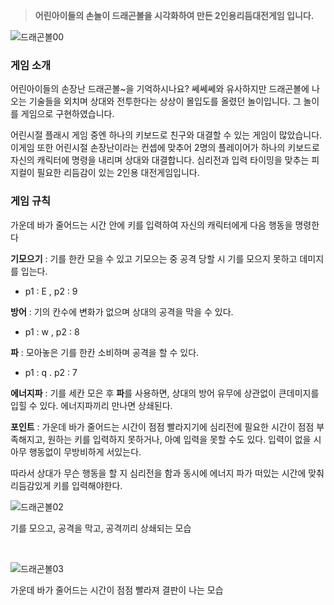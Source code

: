 > **어린아이들의 손놀이 드래곤볼을 시각화하여 만든 2인용리듬대전게임 입니다.**

![드래곤볼00](https://github.com/user-attachments/assets/0a1d4b0e-7ecb-443f-b698-70446df1a7b0)


### 게임 소개
어린아이들의 손장난 드래곤볼~을 기억하시나요? 쎄쎄쎄와 유사하지만 드래곤볼에 나오는 기술들을 외치며 상대와 전투한다는 상상이 몰입도를 올렸던 놀이입니다. 그 놀이를 게임으로 구현하였습니다.

어린시절 플래시 게임 중엔 하나의 키보드로 친구와 대결할 수 있는 게임이 많았습니다. 이게임 또한 어린시절 손장난이라는 컨셉에 맞추어 2명의 플레이어가 하나의 키보드로 자신의 캐릭터에 명령을 내리며 상대와 대결합니다. 심리전과 입력 타이밍을 맞추는 피지컬이 필요한 리듬감이 있는 2인용 대전게임입니다.

### 게임 규칙

가운데 바가 줄어드는 시간 안에 키를 입력하여 자신의 캐릭터에게 다음 행동을 명령한다

**기모으기** : 기를 한칸 모을 수 있고 기모으는 중 공격 당할 시 기를 모으지 못하고 데미지를 입는다.
- p1 : E , p2 : 9

**방어** : 기의 칸수에 변화가 없으며 상대의 공격을 막을 수 있다.
- p1 : w , p2 : 8

**파** : 모아놓은 기를 한칸 소비하며 공격을 할 수 있다.
- p1 : q . p2 : 7

**에너지파** : 기를 세칸 모은 후 **파**를 사용하면, 상대의 방어 유무에 상관없이 큰데미지를 입힐 수 있다. 에너지파끼리 만나면 상쇄된다.

**포인트** : 가운데 바가 줄어드는 시간이 점점 빨라지기에 심리전에 필요한 시간이 점점 부족해지고, 원하는 키를 입력하지 못하거나, 아예 입력을 못할 수도 있다. 입력이 없을 시 아무 행동없이 무방비하게 서있는다. 

따라서 상대가 무슨 행동을 할 지 심리전을 함과 동시에 에너지 파가 떠있는 시간에 맞춰 리듬감있게 키를 입력해야한다.


![드래곤볼02](https://github.com/user-attachments/assets/e6ec09aa-f6b5-4f08-9093-22677e9ecbc3)

기를 모으고, 공격을 막고, 공격끼리 상쇄되는 모습

<br/>

![드래곤볼03](https://github.com/user-attachments/assets/d53e30b4-491f-49b2-94d1-2df371d6a886)

가운데 바가 줄어드는 시간이 점점 빨라져 결판이 나는 모습

